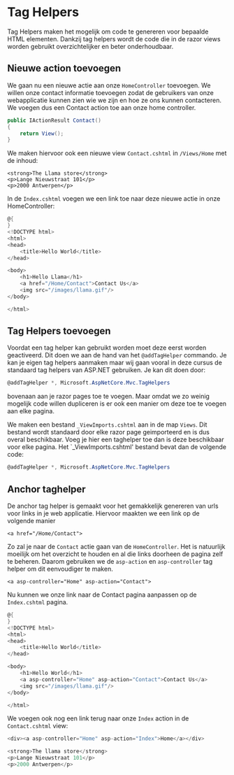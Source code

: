 # Tag Helpers

Tag Helpers maken het mogelijk om code te genereren voor bepaalde HTML elementen. Dankzij tag helpers wordt de code die in de razor views worden gebruikt overzichtelijker en beter onderhoudbaar.

## Nieuwe action toevoegen

We gaan nu een nieuwe actie aan onze `HomeController` toevoegen. We willen onze contact informatie toevoegen zodat de gebruikers van onze webapplicatie kunnen zien wie we zijn en hoe ze ons kunnen contacteren. We voegen dus een Contact action toe aan onze home controller.

```csharp
public IActionResult Contact()
{
    return View();
}
```

We maken hiervoor ook een nieuwe view `Contact.cshtml` in `/Views/Home` met de inhoud:

```text
<strong>The Llama store</strong>
<p>Lange Nieuwstraat 101</p>
<p>2000 Antwerpen</p>
```

In de `Index.cshtml` voegen we een link toe naar deze nieuwe actie in onze HomeController:

```csharp
@{
}
<!DOCTYPE html>
<html>
<head>
    <title>Hello World</title>
</head>

<body>
    <h1>Hello Llama</h1>
    <a href="/Home/Contact">Contact Us</a>
    <img src="/images/llama.gif"/>
</body>

</html>
```

## Tag Helpers toevoegen

Voordat een tag helper kan gebruikt worden moet deze eerst worden geactiveerd. Dit doen we aan de hand van het `@addTagHelper` commando. Je kan je eigen tag helpers aanmaken maar wij gaan vooral in deze cursus de standaard tag helpers van ASP.NET gebruiken. Je kan dit doen door:

```csharp
@addTagHelper *, Microsoft.AspNetCore.Mvc.TagHelpers
```

bovenaan aan je razor pages toe te voegen. Maar omdat we zo weinig mogelijk code willen dupliceren is er ook een manier om deze toe te voegen aan elke pagina.

We maken een bestand `_ViewImports.cshtml` aan in de map `Views`. Dit bestand wordt standaard door elke razor page geimporteerd en is dus overal beschikbaar. Voeg je hier een taghelper toe dan is deze beschikbaar voor elke pagina. Het \`\_ViewImports.cshtml' bestand bevat dan de volgende code:

```csharp
@addTagHelper *, Microsoft.AspNetCore.Mvc.TagHelpers
```

## Anchor taghelper

De anchor tag helper is gemaakt voor het gemakkelijk genereren van urls voor links in je web applicatie. Hiervoor maakten we een link op de volgende manier

```markup
<a href="/Home/Contact">
```

Zo zal je naar de `Contact` actie gaan van de `HomeController`. Het is natuurlijk moeilijk om het overzicht te houden en al die links doorheen de pagina zelf te beheren. Daarom gebruiken we de `asp-action` en `asp-controller` tag helper om dit eenvoudiger te maken.

```markup
<a asp-controller="Home" asp-action="Contact">
```

Nu kunnen we onze link naar de Contact pagina aanpassen op de `Index.cshtml` pagina. 

```csharp
@{
}
<!DOCTYPE html>
<html>
<head>
    <title>Hello World</title>
</head>

<body>
    <h1>Hello World</h1>
    <a asp-controller="Home" asp-action="Contact">Contact Us</a>
    <img src="/images/llama.gif"/>
</body>

</html>
```

We voegen ook nog een link terug naar onze `Index` action in de `Contact.cshtml` view:

```csharp
<div><a asp-controller="Home" asp-action="Index">Home</a></div>

<strong>The llama store</strong>
<p>Lange Nieuwstraat 101</p>
<p>2000 Antwerpen</p>
```

